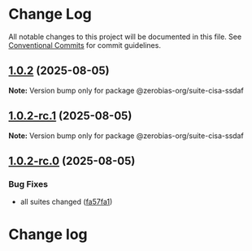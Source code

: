 # Change Log

All notable changes to this project will be documented in this file.
See [Conventional Commits](https://conventionalcommits.org) for commit guidelines.

## [1.0.2](https://github.com/zerobias-org/suite/compare/@zerobias-org/suite-cisa-ssdaf@1.0.2-rc.1...@zerobias-org/suite-cisa-ssdaf@1.0.2) (2025-08-05)

**Note:** Version bump only for package @zerobias-org/suite-cisa-ssdaf





## [1.0.2-rc.1](https://github.com/zerobias-org/suite/compare/@zerobias-org/suite-cisa-ssdaf@1.0.2-rc.0...@zerobias-org/suite-cisa-ssdaf@1.0.2-rc.1) (2025-08-05)

**Note:** Version bump only for package @zerobias-org/suite-cisa-ssdaf





## [1.0.2-rc.0](https://github.com/zerobias-org/suite/compare/@zerobias-org/suite-cisa-ssdaf@1.0.1...@zerobias-org/suite-cisa-ssdaf@1.0.2-rc.0) (2025-08-05)


### Bug Fixes

* all suites changed ([fa57fa1](https://github.com/zerobias-org/suite/commit/fa57fa1af7628003297df46b2d7740fe95bd2666))





# Change log
